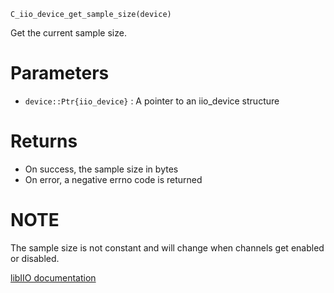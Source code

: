 ```
C_iio_device_get_sample_size(device)
```

Get the current sample size.

# Parameters

  * `device::Ptr{iio_device}` : A pointer to an iio_device structure

# Returns

  * On success, the sample size in bytes
  * On error, a negative errno code is returned

# NOTE

The sample size is not constant and will change when channels get enabled or disabled.

[libIIO documentation](https://analogdevicesinc.github.io/libiio/master/libiio/group__Debug.html#ga52b3e955c10d6f962b2c2e749c7c02fb)
